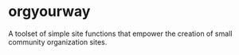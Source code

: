 # orgyourway
A toolset of simple site functions that empower the creation of small community organization sites.
